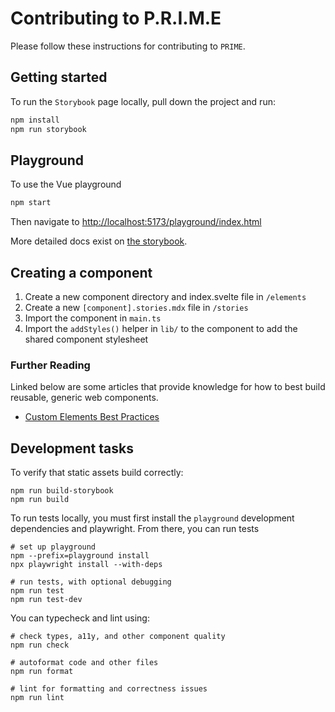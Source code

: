 # Contributing to P.R.I.M.E

Please follow these instructions for contributing to `PRIME`.

## Getting started

To run the `Storybook` page locally, pull down the project and run:

```bash
npm install
npm run storybook
```

## Playground

To use the Vue playground

```bash
npm start
```

Then navigate to [http://localhost:5173/playground/index.html](http://localhost:5173/playground/index.html)

More detailed docs exist on [the storybook](https://www.viam.com/prime).

## Creating a component

1. Create a new component directory and index.svelte file in `/elements`
2. Create a new `[component].stories.mdx` file in `/stories`
3. Import the component in `main.ts`
4. Import the `addStyles()` helper in `lib/` to the component to add the shared component stylesheet

### Further Reading

Linked below are some articles that provide knowledge for how to best build reusable, generic web components.

- [Custom Elements Best Practices](https://web.dev/custom-elements-best-practices/)

## Development tasks

To verify that static assets build correctly:

```shell
npm run build-storybook
npm run build
```

To run tests locally, you must first install the `playground` development dependencies and playwright. From there, you can run tests

```shell
# set up playground
npm --prefix=playground install
npx playwright install --with-deps

# run tests, with optional debugging
npm run test
npm run test-dev
```

You can typecheck and lint using:

```shell
# check types, a11y, and other component quality
npm run check

# autoformat code and other files
npm run format

# lint for formatting and correctness issues
npm run lint
```
